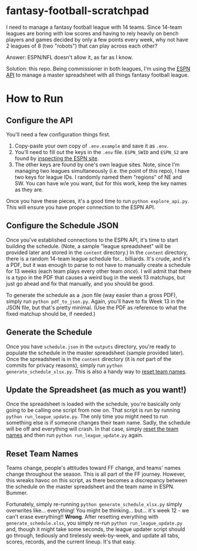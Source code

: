 # fantasy-football-scratchpad

I need to manage a fantasy football league with 14 teams. Since 14-team leagues are boring with low scores and having to rely heavily on bench players and games decided by only a few points every week, why not have 2 leagues of 8 (two "robots") that can play across each other?

Answer: ESPN/NFL doesn't allow it, as far as I know.

Solution: this repo. Being commissioner in both leagues, I'm using the [ESPN API](https://github.com/cwendt94/espn-api) to manage a master spreadsheet with all things fantasy football league.

# How to Run

## Configure the API

You'll need a few configuration things first.

1) Copy-paste your own copy of `.env.example` and save it as `.env`. 
2) You'll need to fill out the keys in the `.env` file. `ESPN_SWID` and `ESPN_S2` are found by [inspecting the ESPN site](https://github.com/cwendt94/espn-api/discussions/150). 
3) The other keys are found by one's own league sites. Note, since I'm managing two leagues simultaneously (i.e. the point of this repo), I have two keys for league IDs. I randomly named them "regions" of NE and SW. You can have w/e you want, but for this work, keep the key names as they are.

Once you have these pieces, it's a good time to run `python explore_api.py`. This will ensure you have proper connection to the ESPN API.

## Configure the Schedule JSON

Once you've established connections to the ESPN API, it's time to start building the schedule. (Note, a sample "league spreadsheet" will be provided later and stored in the `content` directory.) In the `content` directory, there is a random 14-team league schedule for... billiards. It's crude, and it's a PDF, but it was enough to parse to not have to manually create a schedule for 13 weeks (each team plays every other team _once_). I will admit that there is a typo in the PDF that causes a weird bug in the week 13 matchups, but just go ahead and fix that manually, and you should be good.

To generate the schedule as a .json file (way easier than a gross PDF), simply run `python pdf_to_json.py`. Again, you'll have to fix Week 13 in the JSON file, but that's pretty minimal. (Use the PDF as reference to what the fixed matchup should be, if needed.)

## Generate the Schedule

Once you have `schedule.json` in the `outputs` directory, you're ready to populate the schedule in the master spreadsheet (sample provided later). Once the spreadsheet is in the `content` directory (it is _not_ part of the commits for privacy reasons), simply run `python generate_schedule_xlsx.py`. This is also a handy way to [reset team names](#reset_teams).

## Update the Spreadsheet (as much as you want!)

Once the spreadsheet is loaded with the schedule, you're basically only going to be calling one script from now on. That script is run by running `python run_league_update.py`. The only time you might need to run something else is if someone changes their team name. Sadly, the schedule will be off and everything will crash. In that case, simply [reset the team names](#reset_teams) and then run `python run_league_update.py` again.

## <a name="reset_teams"></a>Reset Team Names

Teams change, people's attitudes toward FF change, and teams' names change throughout the season. This is all part of the FF journey. However, this wreaks havoc on this script, as there becomes a discrepancy between the schedule on the master spreadsheet and the team name in ESPN. Bummer.

Fortunately, simply re-running `python generate_schedule_xlsx.py` simply overwrites like... everything! You might be thinking... but... it's week 12 - we can't erase everything!! **Wrong**. After resetting everything with `generate_schedule.xlsx`, you simply re-run `python run_league_update.py` and, though it might take some seconds, the league updater script should go through, tediously and tirelessly week-by-week, and update all tabs, scores, records, and the current lineup. It's that easy.
